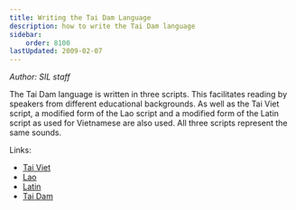 ```yaml
---
title: Writing the Tai Dam Language
description: how to write the Tai Dam language
sidebar:
    order: 8100
lastUpdated: 2009-02-07
---
```


_Author: SIL staff_

The Tai Dam language is written in three scripts. This facilitates reading by speakers from different educational backgrounds. As well as the Tai Viet script, a modified form of the Lao script and a modified form of the Latin script as used for Vietnamese are also used. All three scripts represent the same sounds.

Links:

* [Tai Viet](https://writingsystems.info/scrlang/script-tavt)
* <u>Lao</u>
* [Latin](https://writingsystems.info/scrlang/script-latn)
* [Tai Dam](https://writingsystems.info/scrlang/lang-blt)